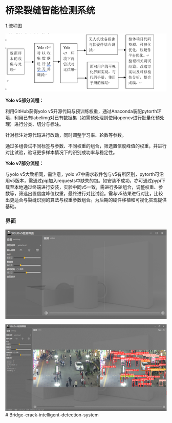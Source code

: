 # 桥梁裂缝智能检测系统

1.流程图

![](images/1.png)

**Yolo v5部分流程：**

利用GitHub获得yolo v5开源代码与预训练权重，通过Anaconda装配pytorth环境，利用已有labelimg对已有数据集（如需预处理则使用opencv进行批量化预处理）进行分类、切分与标注。

针对标注对源代码进行改动，同时调整学习率、轮数等参数。

通过多组尝试不同标签与参数、不同权重的组合，筛选置信度峰值的权重，并进行对比试验，验证更多样本情况下的识别成功率与稳定性。

**Yolo v7部分流程：**

与yolo v5大致相同，需注意，yolo v7中需求软件包与v5有所区别，pytorth可沿用v5版本，需通过pip加入requests中缺失的包。如安装不成功，亦可通过pypi下载至本地通过终端进行安装，实验中同v5一致，需进行多轮组合，调整权重、参数等，筛选出置信度峰值权重，最终进行对比试验。需与v5结果进行对比，比较出更适合与裂缝识别的算法与权重参数组合。为后期的硬件移植和可视化实现提供基础。

### 界面

![2](images/2.jpg)



![3](images/3.png)# Bridge-crack-intelligent-detection-system
